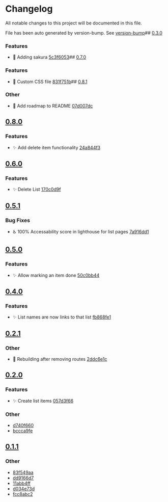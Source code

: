 # Changelog

All notable changes to this project will be documented in this file.

File has been auto generated by version-bump. See
[version-bump](https://deno.land/x/version_bump)##
[0.3.0](https://github.com/ultraxlight/app/compare/0.2.1..0.3.0)

### Features

- :lipstick: Adding sakura
  [5c3f6053](https://github.com/ultraxlight/app/commit/5c3f605333c6744311bb3cabe4eb546130a9ece8)##
  [0.7.0](https://github.com/ultraxlight/app/compare/0.6.0..0.7.0)

### Features

- :lipstick: Custom CSS file
  [831f751b](https://github.com/ultraxlight/app/commit/831f751b0c976d88e125a6d00260f907caacb65d)##
  [0.8.1](https://github.com/ultraxlight/app/compare/0.8.0..0.8.1)

### Other

- :memo: Add roadmap to README
  [07d007dc](https://github.com/ultraxlight/app/commit/07d007dc627a61f46355119260989341dee5494e)

## [0.8.0](https://github.com/ultraxlight/app/compare/0.7.0..0.8.0)

### Features

- :sparkles: Add delete item functionality
  [24a844f3](https://github.com/ultraxlight/app/commit/24a844f302b73c17ff667a221a4c2b97e700aadb)

## [0.6.0](https://github.com/ultraxlight/app/compare/0.5.1..0.6.0)

### Features

- :sparkles: Delete List
  [170c0d9f](https://github.com/ultraxlight/app/commit/170c0d9f432695a41df4f487cdc2d2ba5192fd24)

## [0.5.1](https://github.com/ultraxlight/app/compare/0.5.0..0.5.1)

### Bug Fixes

- :wheelchair: 100% Accessability score in lighthouse for list pages
  [7a916dd1](https://github.com/ultraxlight/app/commit/7a916dd1d723de57dd637af725a7d8ca7ec4e6a2)

## [0.5.0](https://github.com/ultraxlight/app/compare/0.4.0..0.5.0)

### Features

- :sparkles: Allow marking an item done
  [50c0bb44](https://github.com/ultraxlight/app/commit/50c0bb4435c0466b75dfda64663243ca5af694c6)

## [0.4.0](https://github.com/ultraxlight/app/compare/0.3.0..0.4.0)

### Features

- :sparkles: List names are now links to that list
  [fb868fe1](https://github.com/ultraxlight/app/commit/fb868fe1c20a45d8928dd27ff7ce2df1fb666815)

## [0.2.1](https://github.com/ultraxlight/app/compare/0.2.0..0.2.1)

### Other

- :bug: Rebuilding after removing routes
  [2ddc6e1c](https://github.com/ultraxlight/app/commit/2ddc6e1c7699d8f32930ffb0f0e4c01c29ede720)

## [0.2.0](https://github.com/ultraxlight/app/compare/0.1.1..0.2.0)

### Features

- :sparkles: Create list items
  [057d3f66](https://github.com/ultraxlight/app/commit/057d3f66522e11e07905fc38372a847a67e7737a)

### Other

- [d740f660](https://github.com/ultraxlight/app/commit/d740f66077f9288592a521c2bf1315524c6ec1e7)
- [bccca9fe](https://github.com/ultraxlight/app/commit/bccca9fe2b931cc018e8456f20556dae3303b792)

## [0.1.1](https://github.com/ultraxlight/app/compare/0.1.0..0.1.1)

### Other

- [83f549aa](https://github.com/ultraxlight/app/commit/83f549aa4a90942bbc60693952833d94f3635844)
- [dd9166d7](https://github.com/ultraxlight/app/commit/dd9166d749e887d0a06636261d16ddfa4687dd59)
- [11abb4ff](https://github.com/ultraxlight/app/commit/11abb4ffb92ecaef8e146ca7ca5f8ffd78e07680)
- [d034e73d](https://github.com/ultraxlight/app/commit/d034e73d5d9592d8764b94ac2c629c16903028ca)
- [fcc8abc2](https://github.com/ultraxlight/app/commit/fcc8abc22760081a0ce9a89858218800bd418510)
